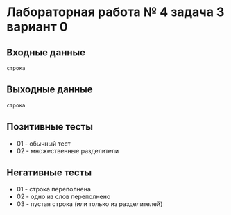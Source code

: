 # Лабораторная работа № 4 задача 3 вариант 0

## Входные данные
    строка

## Выходные данные
    строка

## Позитивные тесты
 - 01 - обычный тест
 - 02 - множественные разделители

## Негативные тесты
 - 01 - строка переполнена
 - 02 - одно из слов переполнено
 - 03 - пустая строка (или только из разделителей)